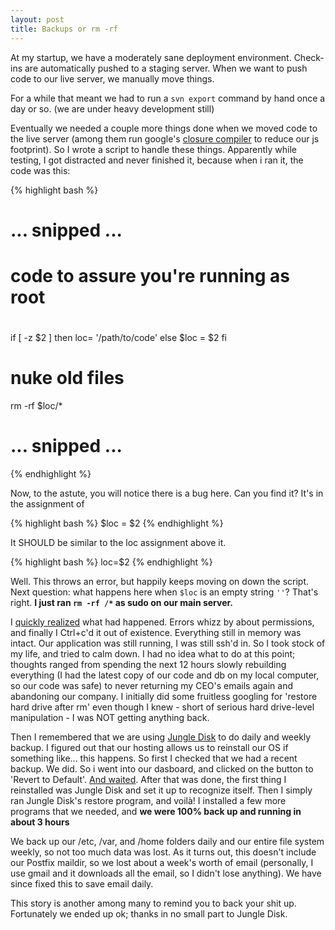```yaml
---
layout: post
title: Backups or rm -rf
---
```

At my startup, we have a moderately sane deployment environment. Check-ins are automatically pushed to a staging server. When we want to push code to our live server, we manually move things.

For a while that meant we had to run a `svn export` command by hand once a day or so. (we are under heavy development still)

Eventually we needed a couple more things done when we moved code to the live server (among them run google's [closure compiler][4] to reduce our js footprint). So I wrote a script to handle these things. Apparently while testing, I got distracted and never finished it, because when i ran it, the code was this:

{% highlight bash %}
# ... snipped ...
#
# code to assure you're running as root
#

if [ -z $2 ]
    then
        loc= '/path/to/code'
    else
        $loc = $2
fi

# nuke old files
rm -rf $loc/*

# ... snipped ...
{% endhighlight %}

Now, to the astute, you will notice there is a bug here. Can you find it? It's in the assignment of

{% highlight bash %}
$loc = $2
{% endhighlight %}

It SHOULD be similar to the loc assignment above it.

{% highlight bash %}
loc=$2
{% endhighlight %}

Well. This throws an error, but happily keeps moving on down the script. Next question: what happens here when `$loc` is an empty string `''`? That's right. **I just ran `rm -rf /*` as sudo on our main server.**

I [quickly realized][1] what had happened. Errors whizz by about permissions, and finally I Ctrl+c'd it out of existence. Everything still in memory was intact. Our application was still running, I was still ssh'd in. So I took stock of my life, and tried to calm down. I had no idea what to do at this point; thoughts ranged from spending the next 12 hours slowly rebuilding everything (I had the latest copy of our code and db on my local computer, so our code was safe) to never returning my CEO's emails again and abandoning our company. I initially did some fruitless googling for 'restore hard drive after rm' even though I knew - short of serious hard drive-level manipulation - I was NOT getting anything back.

Then I remembered that we are using [Jungle Disk][2] to do daily and weekly backup. I figured out that our hosting allows us to reinstall our OS if something like... this happens. So first I checked that we had a recent backup. We did. So i went into our dasboard, and clicked on the button to 'Revert to Default'. [And waited][3]. After that was done, the first thing I reinstalled was Jungle Disk and set it up to recognize itself. Then I simply ran Jungle Disk's restore program, and voilà! I installed a few more programs that we needed, and **we were 100% back up and running in about 3 hours**

We back up our /etc, /var, and /home folders daily and our entire file system weekly, so not too much data was lost. As it turns out, this doesn't include our Postfix maildir, so we lost about a week's worth of email (personally, I use gmail and it downloads all the email, so I didn't lose anything). We have since fixed this to save email daily.

This story is another among many to remind you to back your shit up. Fortunately we ended up ok; thanks in no small part to Jungle Disk.

[1]: http://twitter.com/helloandre/status/19318926067
[2]: https://www.jungledisk.com/
[3]: http://twitter.com/helloandre/status/19320699412
[4]: http://code.google.com/closure/compiler/docs/gettingstarted_ui.html
